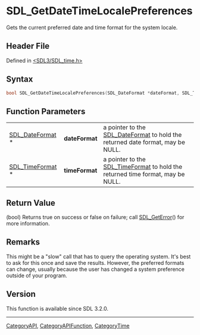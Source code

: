 # SDL_GetDateTimeLocalePreferences

Gets the current preferred date and time format for the system locale.

## Header File

Defined in [<SDL3/SDL_time.h>](https://github.com/libsdl-org/SDL/blob/main/include/SDL3/SDL_time.h)

## Syntax

```c
bool SDL_GetDateTimeLocalePreferences(SDL_DateFormat *dateFormat, SDL_TimeFormat *timeFormat);
```

## Function Parameters

|                                    |                |                                                                                                  |
| ---------------------------------- | -------------- | ------------------------------------------------------------------------------------------------ |
| [SDL_DateFormat](SDL_DateFormat) * | **dateFormat** | a pointer to the [SDL_DateFormat](SDL_DateFormat) to hold the returned date format, may be NULL. |
| [SDL_TimeFormat](SDL_TimeFormat) * | **timeFormat** | a pointer to the [SDL_TimeFormat](SDL_TimeFormat) to hold the returned time format, may be NULL. |

## Return Value

(bool) Returns true on success or false on failure; call
[SDL_GetError](SDL_GetError)() for more information.

## Remarks

This might be a "slow" call that has to query the operating system. It's
best to ask for this once and save the results. However, the preferred
formats can change, usually because the user has changed a system
preference outside of your program.

## Version

This function is available since SDL 3.2.0.

----
[CategoryAPI](CategoryAPI), [CategoryAPIFunction](CategoryAPIFunction), [CategoryTime](CategoryTime)

